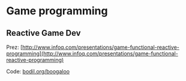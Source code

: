 # Game programming

## Reactive Game Dev

Prez: [http://www.infoq.com/presentations/game-functional-reactive-programming](http://www.infoq.com/presentations/game-functional-reactive-programming)

Code: [bodil.org/boogaloo](bodil.org/boogaloo)
